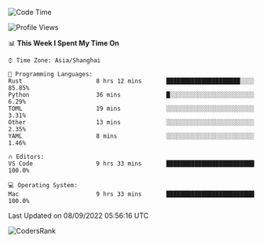 <!--START_SECTION:waka-->
![Code Time](http://img.shields.io/badge/Code%20Time-1%2C676%20hrs%2022%20mins-blue)

![Profile Views](http://img.shields.io/badge/Profile%20Views-14-blue)

📊 **This Week I Spent My Time On** 

```text
⌚︎ Time Zone: Asia/Shanghai

💬 Programming Languages: 
Rust                     8 hrs 12 mins       █████████████████████░░░░   85.85% 
Python                   36 mins             █░░░░░░░░░░░░░░░░░░░░░░░░   6.29% 
TOML                     19 mins             ░░░░░░░░░░░░░░░░░░░░░░░░░   3.31% 
Other                    13 mins             ░░░░░░░░░░░░░░░░░░░░░░░░░   2.35% 
YAML                     8 mins              ░░░░░░░░░░░░░░░░░░░░░░░░░   1.46%

🔥 Editors: 
VS Code                  9 hrs 33 mins       █████████████████████████   100.0%

💻 Operating System: 
Mac                      9 hrs 33 mins       █████████████████████████   100.0%

```


 Last Updated on 08/09/2022 05:56:16 UTC
<!--END_SECTION:waka-->

![CodersRank](https://cr-skills-chart-widget.azurewebsites.net/api/api?username=BugenZhao&padding=16&tooltip=true&branding=false&sort-by-score=true&skills=Rust%2C%20Swift%2C%20C%2C%20TypeScript%2C%20Java%2C%20Go%2C%20Dart%2C%20C%2B%2B%2C%20Python%2C%20Assembly%2C%20Shell%2C%20Kotlin)

